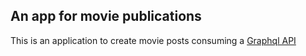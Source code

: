 ## An app for movie publications

This is an application to create movie posts consuming a [Graphql API](https://github.com/Googluu/Test1)
